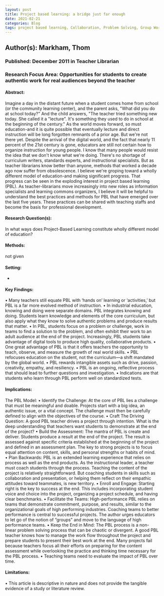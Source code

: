 ```yaml
---
layout: post
title: Project based learning: a bridge just far enough
date: 2021-02-21
categories: Blog
tags: project based learning, Collaboration, Problem Solving, Group Work, High-Performance Teams, 
---
```


## Author(s): Markham, Thom

### Published: December 2011 in Teacher Librarian

### Research Focus Area: Opportunities for students to create authentic work for real audiences beyond the teacher

#### Abstract:
Imagine a day in the distant future when a student comes home from school (or the community learning center), and the parent asks, "What did you do at school today?" And the child answers, "The teacher tried something new today. She called it a "lecture". It's something they used to do in school at the beginning of the century."  As the world moves forward, so must education-and it is quite possible that eventually lecture and direct instruction will be long forgotten remnants of a prior age. But we're not there yet. Despite the arrival of the digital world, and the fact that nearly 11 percent of the 21st century is gone, educators are still not certain how to organize instruction for young people.  I know that many people would resist the idea that we don't know what we're doing. There's no shortage of curriculum writers, standards experts, and instructional specialists. But as teacher librarians know better than anyone, methods that worked a decade ago now suffer from obsolescence.  I believe we're groping toward a wholly different model of education-and making significant progress. That progress can be seen in the exploding interest in project based learning (PBL). As teacher-librarians move increasingly into new roles as information specialists and learning commons organizers, I believe it will be helpful to understand the best practices and methods for PBL that have emerged over the last five years. These practices can be shared with teaching staffs and become the basis for professional development. 


#### Research Question(s):
 In what ways does Project-Based Learning constitute wholly different model of education?


#### Methods:
not given


#### Setting:
-


#### Key Findings:
• Many teachers still equate PBL with ‘hands on’ learning or ‘activities,’ but PBL is a far more evolved method of instruction. • In industrial education, knowing and doing were separate domains. PBL integrates knowing and doing. Students learn knowledge and elements of the core curriculum, but also apply what they know to solve authentic problems and produce results that matter. • In PBL, students focus on a problem or challenge, work in teams to find a solution to the problem, and often exhibit their work to an adult audience at the end of the project. Increasingly, PBL students take advantage of digital tools to produce high quality, collaborative products. • One great advantage of PBL is that it offers teachers the opportunity to teach, observe, and measure the growth of real world skills. • PBL refocuses education on the student, not the curriculum—a shift mandated by the global world. • PBL rewards intangible assets such as drive, passion, creativity, empathy, and resiliency. • PBL is an ongoing, reflective process that should lead to further questions and investigation. • Indications are that students who learn through PBL perform well on standardized tests. 


#### Implications:
The PBL Model: • Identify the Challenge: At the core of PBL lies a challenge that must be meaningful and doable. Projects start with a big idea, an authentic issue, or a vital concept. The challenge must then be carefully defined to align with the objectives of the course. • Craft The Driving Question: A good PBL teacher drives a project through intention. What is the deep understanding that teachers want students to demonstrate at the end of the project?  • Build the Assessment: The mantra of PBL is create and deliver. Students produce a result at the end of the project. The result is assessed against specific criteria established at the beginning of the project and defined in an assessment plan. The key to strong projects is to focus equal attention on content, skills, and personal strengths or habits of mind. • Plan Backwards: PBL is an extended learning experience that relies on process as well as the end products. As the instructional leader, a teacher must coach students through the process. Teaching the content of the project is relatively straightforward. But coaching students in skills such as collaboration and presentation, or helping them reflect on their empathic attitudes toward teammates, is new territory. • Enroll and Engage: Starting right is the key to success at the end. This includes incorporating student voice and choice into the project, organizing a project schedule, and having clear benchmarks. • Facilitate the Teams: High-performance PBL relies on teams that demonstrate commitment, purpose, and results, similar to the organizational goals of high performing industries. Coaching teams to better performance is central to successful projects. The author urges educators to let go of the notion of “groups” and move to the language of high performance teams. • Keep the End in Mind: The PBL process is a non-linear problem solving process that can be chaotic or divergent. A good PBL teacher knows how to manage the work flow throughout the project and prepare students to present their best work at the end. Many projects fail because teachers focus all their efforts on preparing for the content assessment while overlooking the practice and thinking time necessary for the PBL process. • Teaching teams need to evaluate the impact of PBL over time. 


#### Limitations:
• This article is descriptive in nature and does not provide the tangible evidence of a study or literature review.


